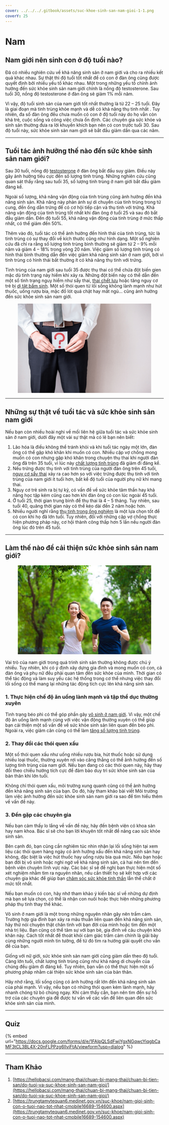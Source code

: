 ```yaml
---
cover: ../../../.gitbook/assets/suc-khoe-sinh-san-nam-gioi-1-1.png
coverY: 25
---
```


# Nam

## Nam giới nên sinh con ở độ tuổi nào?

Đã có nhiều nghiên cứu về khả năng sinh sản ở nam giới và cho ra nhiều kết quả khác nhau. Sự thật thì độ tuổi tốt nhất để có con ở đàn ông cũng được quyết định bởi nhiều yếu tố khác nhau. Một trong những yếu tố chính ảnh hưởng đến sức khỏe sinh sản nam giới chính là nồng độ testosterone. Sau tuổi 30, nồng độ testosterone ở đàn ông sẽ giảm 1% mỗi năm.

Vì vậy, độ tuổi sinh sản của nam giới tốt nhất thường là từ 22 – 25 tuổi. Đây là giai đoạn mà tinh trùng khỏe mạnh và dễ có khả năng thụ tinh nhất . Tuy nhiên, đa số đàn ông đều chưa muốn có con ở độ tuổi này do họ vẫn còn khá trẻ, cuộc sống và công việc chưa ổn định. Các chuyên gia sức khỏe và sinh sản thường đưa ra lời khuyến khích bạn nên có con trước tuổi 30. Sau độ tuổi này, sức khỏe sinh sản nam giới sẽ bắt đầu giảm dần qua các năm.

***

## Tuổi tác ảnh hưởng thế nào đến sức khỏe sinh sản nam giới?

Sau 30 tuổi, nồng độ [testosterone](https://hellobacsi.com/thuoc/testosterone-2/) ở đàn ông bắt đầu suy giảm. Điều này gây ảnh hưởng tiêu cực đến số lượng tinh trùng. Những nghiên cứu cũng quan sát thấy rằng sau tuổi 35, số lượng tinh trùng ở nam giới bắt đầu giảm đáng kể.

Ngoài số lượng, khả năng vận động của tinh trùng cũng ảnh hưởng đến khả năng sinh sản. Khả năng này phản ánh sự di chuyển của tinh trùng trong tử cung, đến ống dẫn trứng để có cơ hội tiếp cận và thụ tinh với trứng. Khả năng vận động của tinh trùng tốt nhất khi đàn ông ở tuổi 25 và sau đó bắt đầu giảm dần. Đến độ tuổi 55, khả năng vận động của tinh trùng ở mức thấp nhất, có thể giảm đến 50%.

Thêm vào đó, tuổi tác có thể ảnh hưởng đến hình thái của tinh trùng, tức là tinh trùng có sự thay đổi về kích thước cũng như hình dạng. Một số nghiên cứu đã chỉ ra rằng số lượng tinh trùng bình thường sẽ giảm từ 2 – 9% mỗi năm và giảm 4 – 18% trong vòng 20 năm. Việc giảm số lượng tinh trùng có hình thái bình thường dẫn đến việc giảm khả năng sinh sản ở nam giới, bởi vì tinh trùng có hình thái bất thường ít có khả năng thụ tinh với trứng.

Tinh trùng của nam giới sau tuổi 35 được thụ thai có thể chứa đột biến gien mặc dù tình trạng này hiếm khi xảy ra. Những đột biến này có thể dẫn đến một số tình trạng nguy hiểm như sẩy thai, [thai chết lưu](https://hellobacsi.com/mang-thai/thai-ky/suc-khoe-khi-mang-thai/thai-chet-luu/) hoặc tăng nguy cơ trẻ bị [dị tật bẩm sinh](https://hellobacsi.com/mang-thai/thai-ky/suc-khoe-khi-mang-thai/di-tat-bam-sinh/). Một số thói quen từ lối sống không lành mạnh như hút thuốc, uống rượu bia, mặc đồ lót quá chật hay mất ngủ… cũng ảnh hưởng đến sức khỏe sinh sản nam giới.

<figure><img src="../../../.gitbook/assets/suc-khoe-sinh-san-nam-gioi.png" alt=""><figcaption></figcaption></figure>

***

## Những sự thật về tuổi tác và sức khỏe sinh sản nam giới

Nếu bạn còn nhiều hoài nghi về mối liên hệ giữa tuổi tác và sức khỏe sinh sản ở nam giới, dưới đây một vài sự thật mà có lẽ bạn nên biết:

1. Lão hóa là điều không thể tránh khỏi và khi tuổi tác ngày một lớn, đàn ông có thể gặp khó khăn khi muốn có con. Nhiều cặp vợ chồng mong muốn có con nhưng gặp khó khăn trong chuyện thụ thai khi người đàn ông đã trên 35 tuổi, vì lúc này [chất lượng tinh trùng](https://hellobacsi.com/suc-khoe-nam-gioi/van-de-suc-khoe-nam-gioi-khac/tang-chat-luong-tinh-trung/) đã giảm đi đáng kể.
2. Nếu trứng được thụ tinh với tinh trùng của người đàn ông trên 45 tuổi, [nguy cơ sẩy thai](https://hellobacsi.com/mang-thai/thai-ky/suc-khoe-khi-mang-thai/) xảy ra cao hơn so với việc trứng được thụ tinh với tinh trùng của nam giới ít tuổi hơn, bất kể độ tuổi của người phụ nữ khi mang thai.
3. Nguy cơ trẻ sinh ra bị tự kỷ, có vấn đề về sức khỏe tâm thần hay khả năng học tập kém cũng cao hơn khi đàn ông có con lúc ngoài 45 tuổi.
4. Ở tuổi 25, thời gian trung bình để thụ thai là 4 – 5 tháng. Tuy nhiên, sau tuổi 40, quãng thời gian này có thể kéo dài đến 2 năm hoặc hơn.
5. Nhiều người nghĩ rằng [thụ tinh trong ống nghiệm](https://hellobacsi.com/mang-thai/chuan-bi-mang-thai/hiem-muon-vo-sinh/thu-tinh-trong-ong-nghiem/) là một lựa chọn tốt để có con khi họ đã lớn tuổi. Tuy nhiên, đối với những cặp vợ chồng thực hiện phương pháp này, cơ hội thành công thấp hơn 5 lần nếu người đàn ông lúc đó trên 45 tuổi.

***

## Làm thế nào để cải thiện sức khỏe sinh sản nam giới?

<figure><img src="../../../.gitbook/assets/suc-khoe-sinh-san-nam-gioi-1.png" alt=""><figcaption></figcaption></figure>

Vai trò của nam giới trong quá trình sinh sản thường không được chú ý nhiều. Tuy nhiên, khi có ý định xây dựng gia đình và mong muốn có con, cả đàn ông và phụ nữ đều phải quan tâm đến sức khỏe của mình. Thời gian có thể tác động và làm suy yếu các hệ thống trong cơ thể nhưng việc thay đổi lối sống có thể mang lại những tác động tích cực lên khả năng sinh sản.

### 1. Thực hiện chế độ ăn uống lành mạnh và tập thể dục thường xuyên

Tình trạng béo phì có thể góp phần gây [vô sinh ở nam giới](https://hellobacsi.com/mang-thai/chuan-bi-mang-thai/hiem-muon-vo-sinh/thuoc-dieu-tri-vo-sinh-o-nam-gioi/). Vì vậy, một chế độ ăn uống lành mạnh cùng với việc vận động thường xuyên có thể giúp bạn cải thiện một số vấn đề về sức khỏe sinh sản liên quan đến béo phì. Ngoài ra, việc giảm cân cũng có thể làm [tăng số lượng tinh trùng](https://hellobacsi.com/suc-khoe-nam-gioi/van-de-suc-khoe-nam-gioi-khac/gia-tang-so-luong-tinh-trung-o-nam-gioi-de-hay-kho/).

### 2. Thay đổi các thói quen xấu

Một số thói quen xấu như uống nhiều rượu bia, hút thuốc hoặc sử dụng nhiều loại thuốc, thường xuyên rơi vào căng thẳng có thể ảnh hưởng đến số lượng tinh trùng của nam giới. Nếu bạn đang có các thói quen này, hãy thay đổi theo chiều hướng tích cực để đảm bảo duy trì sức khỏe sinh sản của bản thân khi lớn tuổi.

Không chỉ thói quen xấu, môi trường xung quanh cũng có thể ảnh hưởng đến khả năng sinh sản của bạn. Do đó, hãy tham khảo bài viết Môi trường làm việc ảnh hưởng đến sức khỏe sinh sản nam giới ra sao để tìm hiểu thêm về vấn đề này.

### 3. Đến gặp các chuyên gia

Nếu bạn cảm thấy lo lắng về vấn đề này, hãy đến bệnh viện có khoa sản hay nam khoa. Bác sĩ sẽ cho bạn lời khuyên tốt nhất để nâng cao sức khỏe sinh sản.

Bên cạnh đó, bạn cũng cần nghiêm túc nhìn nhận lại lối sống hiện tại xem liệu các thói quen hàng ngày có ảnh hưởng xấu đến khả năng sinh sản hay không, đặc biệt là việc hút thuốc hay uống rượu bia quá mức. Nếu bạn hoặc bạn đời bị vô sinh hoặc nghi ngờ về khả năng sinh sản, cả hai nên tìm đến bệnh viện chuyên lĩnh vực này. Các bác sĩ sẽ đề nghị bạn thực hiện một số xét nghiệm nhằm tìm ra nguyên nhân, nếu cần thiết họ sẽ kết hợp với các chuyên gia khác để giúp bạn [chăm sóc sức khỏe tinh thần](https://hellobacsi.com/tam-ly-tam-than/quan-ly-cang-thang/cham-soc-suc-khoe-tinh-than/) lẫn thể chất ở mức tốt nhất.

Nếu bạn muốn có con, hãy nhớ tham khảo ý kiến bác sĩ về những dự định mà bạn sẽ lựa chọn, có thể là nhận con nuôi hoặc thực hiện những phương pháp thụ tinh thay thế khác.

Vô sinh ở nam giới là một trong những nguyên nhân gây nên trầm cảm. Trường hợp gia đình bạn xảy ra mâu thuẫn liên quan đến khả năng sinh sản, hãy thử nói chuyện thật chân tình với bạn đời của mình hoặc tìm đến một nhà trị liệu. Bạn cũng có thể tâm sự với bạn bè, gia đình về câu chuyện khó khăn này. Cách tốt nhất để thoát khỏi cảm giác trầm cảm chính là giãi bày cùng những người mình tin tưởng, để từ đó tìm ra hướng giải quyết cho vấn đề của bạn.

Giống với nữ giới, sức khỏe sinh sản nam giới cũng giảm dần theo độ tuổi. Càng lớn tuổi, chất lượng tinh trùng cũng như khả năng di chuyển của chúng đều giảm đi đáng kể. Tuy nhiên, bạn vẫn có thể thực hiện một số phương pháp nhằm cải thiện sức khỏe sinh sản của bản thân.

Hãy nhớ rằng, lối sống cũng có ảnh hưởng rất lớn đến khả năng sinh sản của phái mạnh. Vì vậy, nếu bạn có những thói quen kém lành mạnh, hãy nhanh chóng từ bỏ chúng ngay. Khi cảm thấy cần, bạn nên tìm đến sự hỗ trợ của các chuyên gia để được tư vấn về các vấn đề liên quan đến sức khỏe sinh sản của mình.

***

## Quiz

{% embed url="https://docs.google.com/forms/d/e/1FAIpQLSdFwjYgxNGqwcYiqgbCaMF3tCL3BL4X-20nFLPPzg6lIviFtA/viewform?usp=dialog" %}



***

## Tham Khảo

1. [https://hellobacsi.com/mang-thai/chuan-bi-mang-thai/chuan-bi-tien-san/do-tuoi-va-suc-khoe-sinh-san-nam-gioi/](https://hellobacsi.com/mang-thai/chuan-bi-mang-thai/chuan-bi-tien-san/do-tuoi-va-suc-khoe-sinh-san-nam-gioi/)
2. [https://trungtamytequan6.medinet.gov.vn/suc-khoe/nam-gioi-sinh-con-o-tuoi-nao-tot-nhat-cmobile16689-154600.aspx](https://trungtamytequan6.medinet.gov.vn/suc-khoe/nam-gioi-sinh-con-o-tuoi-nao-tot-nhat-cmobile16689-154600.aspx)
